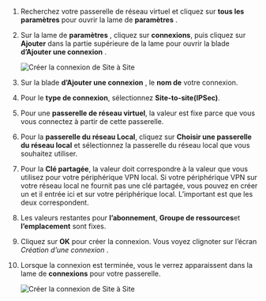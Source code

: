 1. Recherchez votre passerelle de réseau virtuel et cliquez sur **tous les paramètres** pour ouvrir la lame de **paramètres** .

2. Sur la lame de **paramètres** , cliquez sur **connexions**, puis cliquez sur **Ajouter** dans la partie supérieure de la lame pour ouvrir la blade **d’Ajouter une connexion** .

    ![Créer la connexion de Site à Site](./media/vpn-gateway-add-site-to-site-connection-rm-portal-include/addconnection250.png)

3. Sur la blade **d’Ajouter une connexion** , le **nom de** votre connexion. 

4. Pour le **type de connexion**, sélectionnez **Site-to-site(IPSec)**.

5. Pour une **passerelle de réseau virtuel**, la valeur est fixe parce que vous vous connectez à partir de cette passerelle.

6. Pour la **passerelle du réseau Local**, cliquez sur **Choisir une passerelle du réseau local** et sélectionnez la passerelle du réseau local que vous souhaitez utiliser. 

7. Pour la **Clé partagée**, la valeur doit correspondre à la valeur que vous utilisez pour votre périphérique VPN local. Si votre périphérique VPN sur votre réseau local ne fournit pas une clé partagée, vous pouvez en créer un et il entrée ici et sur votre périphérique local. L’important est que les deux correspondent.

8. Les valeurs restantes pour **l’abonnement**, **Groupe de ressources**et **l’emplacement** sont fixes.

9. Cliquez sur **OK** pour créer la connexion. Vous voyez clignoter sur l’écran *Création d’une connexion* .

10. Lorsque la connexion est terminée, vous le verrez apparaissent dans la lame de **connexions** pour votre passerelle.

    ![Créer la connexion de Site à Site](./media/vpn-gateway-add-site-to-site-connection-rm-portal-include/connectionstatus450.png)

